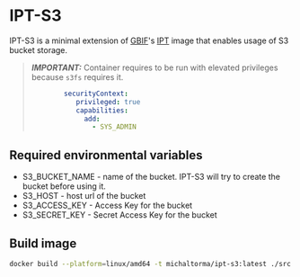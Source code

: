 # IPT-S3

IPT-S3 is a minimal extension of [GBIF](https://www.gbif.org)'s [IPT](https://hub.docker.com/r/gbif/ipt/) image that enables usage of S3 bucket storage.

> **_IMPORTANT:_**  Container requires to be run with elevated privileges because `s3fs` requires it.
> ```yml
>         securityContext:
>            privileged: true
>            capabilities:
>              add:
>                - SYS_ADMIN 
> ```

## Required environmental variables
* S3_BUCKET_NAME - name of the bucket. IPT-S3 will try to create the bucket before using it.
* S3_HOST - host url of the bucket
* S3_ACCESS_KEY - Access Key for the bucket
* S3_SECRET_KEY - Secret Access Key for the bucket

## Build image
```zsh
docker build --platform=linux/amd64 -t michaltorma/ipt-s3:latest ./src
```
